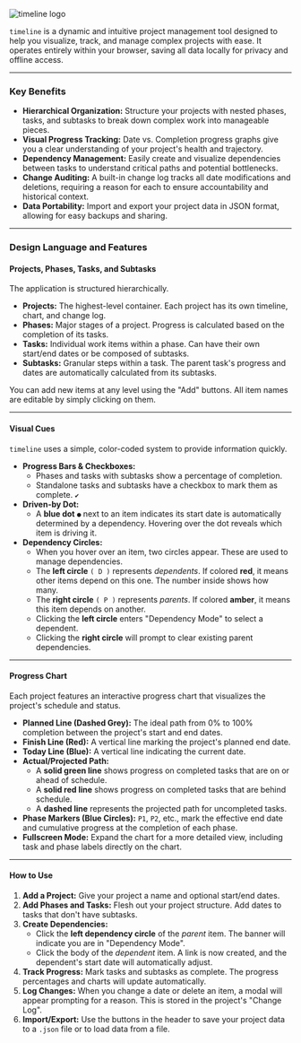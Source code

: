 ![timeline logo](https://i.imgur.com/A5mNXAr.png)

`timeline` is a dynamic and intuitive project management tool designed to help you visualize, track, and manage complex projects with ease. It operates entirely within your browser, saving all data locally for privacy and offline access.

---

### Key Benefits

* **Hierarchical Organization:** Structure your projects with nested phases, tasks, and subtasks to break down complex work into manageable pieces.
* **Visual Progress Tracking:**  Date vs. Completion progress graphs give you a clear understanding of your project's health and trajectory.
* **Dependency Management:** Easily create and visualize dependencies between tasks to understand critical paths and potential bottlenecks.
* **Change Auditing:** A built-in change log tracks all date modifications and deletions, requiring a reason for each to ensure accountability and historical context.
* **Data Portability:** Import and export your project data in JSON format, allowing for easy backups and sharing.

---

### Design Language and Features

#### **Projects, Phases, Tasks, and Subtasks**

The application is structured hierarchically.

* **Projects:** The highest-level container. Each project has its own timeline, chart, and change log.
* **Phases:** Major stages of a project. Progress is calculated based on the completion of its tasks.
* **Tasks:** Individual work items within a phase. Can have their own start/end dates or be composed of subtasks.
* **Subtasks:** Granular steps within a task. The parent task's progress and dates are automatically calculated from its subtasks.



You can add new items at any level using the "Add" buttons. All item names are editable by simply clicking on them.

---

#### **Visual Cues**

`timeline` uses a simple, color-coded system to provide information quickly.

* **Progress Bars & Checkboxes:**
    * Phases and tasks with subtasks show a percentage of completion.
    * Standalone tasks and subtasks have a checkbox to mark them as complete. `✔`
* **Driven-by Dot:**
    * A **blue dot** `●` next to an item indicates its start date is automatically determined by a dependency. Hovering over the dot reveals which item is driving it.
* **Dependency Circles:**
    * When you hover over an item, two circles appear. These are used to manage dependencies.
    * The **left circle** `( D )` represents *dependents*. If colored **red**, it means other items depend on this one. The number inside shows how many.
    * The **right circle** `( P )` represents *parents*. If colored **amber**, it means this item depends on another.
    * Clicking the **left circle** enters "Dependency Mode" to select a dependent.
    * Clicking the **right circle** will prompt to clear existing parent dependencies.



---

#### **Progress Chart**

Each project features an interactive progress chart that visualizes the project's schedule and status.



* **Planned Line (Dashed Grey):** The ideal path from 0% to 100% completion between the project's start and end dates.
* **Finish Line (Red):** A vertical line marking the project's planned end date.
* **Today Line (Blue):** A vertical line indicating the current date.
* **Actual/Projected Path:**
    * A **solid green line** shows progress on completed tasks that are on or ahead of schedule.
    * A **solid red line** shows progress on completed tasks that are behind schedule.
    * A **dashed line** represents the projected path for uncompleted tasks.
* **Phase Markers (Blue Circles):** `P1`, `P2`, etc., mark the effective end date and cumulative progress at the completion of each phase.
* **Fullscreen Mode:** Expand the chart for a more detailed view, including task and phase labels directly on the chart.

---

#### **How to Use**

1.  **Add a Project:** Give your project a name and optional start/end dates.
2.  **Add Phases and Tasks:** Flesh out your project structure. Add dates to tasks that don't have subtasks.
3.  **Create Dependencies:**
    * Click the **left dependency circle** of the *parent* item. The banner will indicate you are in "Dependency Mode".
    * Click the body of the *dependent* item. A link is now created, and the dependent's start date will automatically adjust.
4.  **Track Progress:** Mark tasks and subtasks as complete. The progress percentages and charts will update automatically.
5.  **Log Changes:** When you change a date or delete an item, a modal will appear prompting for a reason. This is stored in the project's "Change Log".
6.  **Import/Export:** Use the buttons in the header to save your project data to a `.json` file or to load data from a file.
